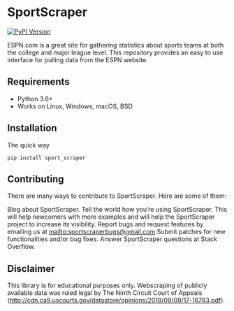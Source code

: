 # SportScraper
<p align="left">
    <a href="https://pypi.python.org/pypi/sport-scraper">
        <img alt="PyPI Version" src="https://img.shields.io/pypi/v/sport-scraper.svg">
    </a>
 </p>

ESPN.com is a great site for gathering statistics about sports teams at both the college and major league level. This repository provides an easy to use interface for pulling data from the ESPN website. 

## Requirements
* Python 3.6+
* Works on Linux, Windows, macOS, BSD

## Installation
The quick way
```
pip install sport_scraper
```

## Contributing

There are many ways to contribute to SportScraper. Here are some of them:

Blog about SportScraper. Tell the world how you’re using SportScraper. This will help newcomers with more examples and will help the SportScraper project to increase its visibility.
Report bugs and request features by emailing us at <mailto:sportscraperbugs@gmail.com>
Submit patches for new functionalities and/or bug fixes.
Answer SportScraper questions at Stack Overflow.

## Disclaimer

This library is for educational purposes only. Webscraping of publicly available data was ruled legal by The Ninth Circuit Court of Appeals (http://cdn.ca9.uscourts.gov/datastore/opinions/2019/09/09/17-16783.pdf).

